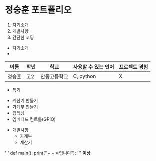 # 정숭훈 포트폴리오
1. 자기소개
2. 개발사항
3. 간단한 코딩


* 자기소개
* 
이름|학년|학교|사용할 수 있는 언어|프로젝트 경험
---|---|---|---|---|
정숭훈|고2|안동고등학교|C, python|X


+ 특기

- 계산기 만들기
- 가계부 만들기
- 딥러닝
- 임베디드 컨트롤(GPIO)

+ 개발사항
   - 가계부
   - 계산기

'''
def main():
    print("ㅈㅅㅎ입니다");
'''
**이상**
